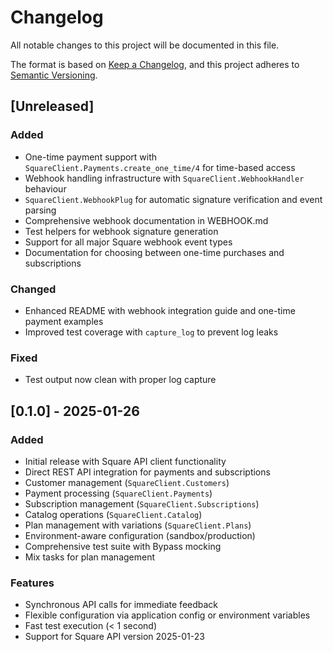 # Changelog

All notable changes to this project will be documented in this file.

The format is based on [Keep a Changelog](https://keepachangelog.com/en/1.0.0/),
and this project adheres to [Semantic Versioning](https://semver.org/spec/v2.0.0.html).

## [Unreleased]

### Added
- One-time payment support with `SquareClient.Payments.create_one_time/4` for time-based access
- Webhook handling infrastructure with `SquareClient.WebhookHandler` behaviour
- `SquareClient.WebhookPlug` for automatic signature verification and event parsing
- Comprehensive webhook documentation in WEBHOOK.md
- Test helpers for webhook signature generation
- Support for all major Square webhook event types
- Documentation for choosing between one-time purchases and subscriptions

### Changed
- Enhanced README with webhook integration guide and one-time payment examples
- Improved test coverage with `capture_log` to prevent log leaks

### Fixed
- Test output now clean with proper log capture

## [0.1.0] - 2025-01-26

### Added
- Initial release with Square API client functionality
- Direct REST API integration for payments and subscriptions
- Customer management (`SquareClient.Customers`)
- Payment processing (`SquareClient.Payments`)
- Subscription management (`SquareClient.Subscriptions`)
- Catalog operations (`SquareClient.Catalog`)
- Plan management with variations (`SquareClient.Plans`)
- Environment-aware configuration (sandbox/production)
- Comprehensive test suite with Bypass mocking
- Mix tasks for plan management

### Features
- Synchronous API calls for immediate feedback
- Flexible configuration via application config or environment variables
- Fast test execution (< 1 second)
- Support for Square API version 2025-01-23